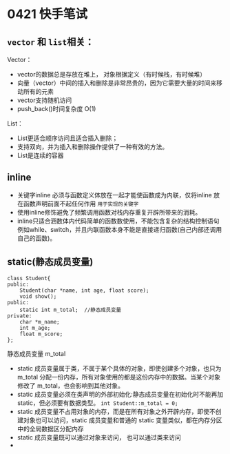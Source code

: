 # 0421 快手笔试
## `vector` 和 `list`相关：
Vector：
* vector的数据总是存放在堆上， 对象根据定义（有时候栈，有时候堆）
* 向量（vector）中间的插入和删除是非常昂贵的，因为它需要大量的时间来移动所有的元素
* vector支持随机访问
* push_back()时间复杂度 O(1)

List：
* List更适合顺序访问且适合插入删除；
* 支持双向，并为插入和删除操作提供了一种有效的方法。
* List是连续的容器

## inline
* 关键字inline 必须与函数定义体放在一起才能使函数成为内联，仅将inline 放在函数声明前面不起任何作用 `用于实现的关键字`
* 使用inline修饰避免了频繁调用函数对栈内存重复开辟所带来的消耗。
* inline只适合涵数体内代码简单的函数数使用，不能包含复杂的结构控制语句例如while、switch，并且内联函数本身不能是直接递归函数(自己内部还调用自己的函数)。

## static(静态成员变量)
```
class Student{
public:
    Student(char *name, int age, float score);
    void show();
public:
    static int m_total;  //静态成员变量
private:
    char *m_name;
    int m_age;
    float m_score;
};
```
静态成员变量 m_total
* static 成员变量属于类，不属于某个具体的对象，即使创建多个对象，也只为 m_total 分配一份内存，所有对象使用的都是这份内存中的数据。当某个对象修改了 m_total，也会影响到其他对象。
* static 成员变量必须在类声明的外部初始化:静态成员变量在初始化时不能再加 static，但必须要有数据类型。
        ```
        int Student::m_total = 0;
        ```
* static 成员变量不占用对象的内存，而是在所有对象之外开辟内存，即使不创建对象也可以访问，static 成员变量和普通的 static 变量类似，都在内存分区中的全局数据区分配内存
* static 成员变量既可以通过对象来访问， 也可以通过类来访问
* 